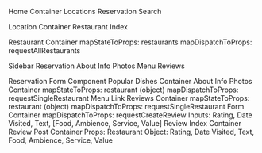 Home Container
  Locations
  Reservation Search

Location Container
  Restaurant Index

Restaurant Container
  mapStateToProps: restaurants
  mapDispatchToProps: requestAllRestaurants

  Sidebar
    Reservation
    About Info
    Photos
    Menu
    Reviews

  Reservation Form Component
  Popular Dishes Container
  About Info
  Photos Container
    mapStateToProps: restaurant (object)
    mapDispatchToProps: requestSingleRestaurant
  Menu Link
  Reviews Container
    mapStateToProps: restaurant (object)
    mapDispatchToProps: requestSingleRestaurant
    Form Container
      mapDispatchToProps: requestCreateReview
      Inputs: Rating, Date Visited, Text, [Food, Ambience, Service, Value]
    Review Index Container
      Review Post Container
        Props:
          Restaurant Object:
            Rating, Date Visited, Text, Food, Ambience, Service, Value
